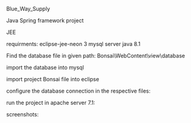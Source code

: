 Blue_Way_Supply

Java Spring framework project

JEE

requirments: eclipse-jee-neon 3 mysql server java 8.1

Find the database file in given path: Bonsai\WebContent\view\database

import the database into mysql

import project Bonsai file into eclipse

configure the database connection in the respective files:

run the project in apache server 7.1:

screenshots:
